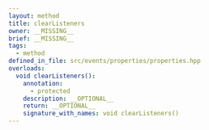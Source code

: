 ```yaml
---
layout: method
title: clearListeners
owner: __MISSING__
brief: __MISSING__
tags:
  - method
defined_in_file: src/events/properties/properties.hpp
overloads:
  void clearListeners():
    annotation:
      - protected
    description: __OPTIONAL__
    return: __OPTIONAL__
    signature_with_names: void clearListeners()
---
```


